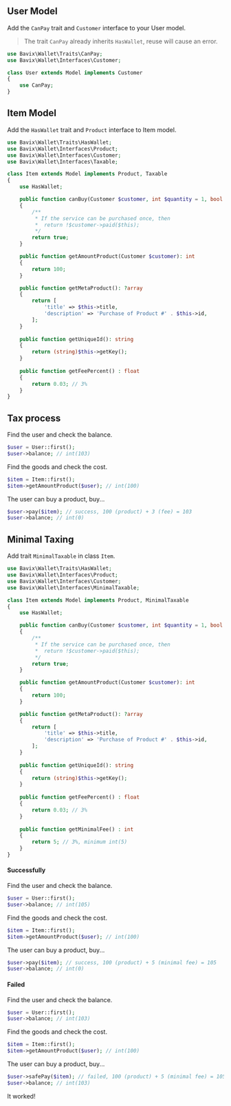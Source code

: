 ## User Model

Add the `CanPay` trait and `Customer` interface to your User model.

> The trait `CanPay` already inherits `HasWallet`, reuse will cause an error.

```php
use Bavix\Wallet\Traits\CanPay;
use Bavix\Wallet\Interfaces\Customer;

class User extends Model implements Customer
{
    use CanPay;
}
```

## Item Model

Add the `HasWallet` trait and `Product` interface to Item model.

```php
use Bavix\Wallet\Traits\HasWallet;
use Bavix\Wallet\Interfaces\Product;
use Bavix\Wallet\Interfaces\Customer;
use Bavix\Wallet\Interfaces\Taxable;

class Item extends Model implements Product, Taxable
{
    use HasWallet;

    public function canBuy(Customer $customer, int $quantity = 1, bool $force = null): bool
    {
        /**
         * If the service can be purchased once, then
         *  return !$customer->paid($this);
         */
        return true; 
    }

    public function getAmountProduct(Customer $customer): int
    {
        return 100;
    }

    public function getMetaProduct(): ?array
    {
        return [
            'title' => $this->title, 
            'description' => 'Purchase of Product #' . $this->id,
        ];
    }
    
    public function getUniqueId(): string
    {
        return (string)$this->getKey();
    }
    
    public function getFeePercent() : float
    {
        return 0.03; // 3%    
    }
}
```

## Tax process

Find the user and check the balance.

```php
$user = User::first();
$user->balance; // int(103)
```

Find the goods and check the cost.

```php
$item = Item::first();
$item->getAmountProduct($user); // int(100)
```

The user can buy a product, buy...

```php
$user->pay($item); // success, 100 (product) + 3 (fee) = 103
$user->balance; // int(0)
```

## Minimal Taxing

Add trait `MinimalTaxable` in class `Item`.

```php
use Bavix\Wallet\Traits\HasWallet;
use Bavix\Wallet\Interfaces\Product;
use Bavix\Wallet\Interfaces\Customer;
use Bavix\Wallet\Interfaces\MinimalTaxable;

class Item extends Model implements Product, MinimalTaxable
{
    use HasWallet;

    public function canBuy(Customer $customer, int $quantity = 1, bool $force = null): bool
    {
        /**
         * If the service can be purchased once, then
         *  return !$customer->paid($this);
         */
        return true; 
    }

    public function getAmountProduct(Customer $customer): int
    {
        return 100;
    }

    public function getMetaProduct(): ?array
    {
        return [
            'title' => $this->title, 
            'description' => 'Purchase of Product #' . $this->id,
        ];
    }
    
    public function getUniqueId(): string
    {
        return (string)$this->getKey();
    }
    
    public function getFeePercent() : float
    {
        return 0.03; // 3%    
    }
    
    public function getMinimalFee() : int
    {
        return 5; // 3%, minimum int(5)    
    }
}
```

#### Successfully

Find the user and check the balance.

```php
$user = User::first();
$user->balance; // int(105)
```

Find the goods and check the cost.

```php
$item = Item::first();
$item->getAmountProduct($user); // int(100)
```

The user can buy a product, buy...

```php
$user->pay($item); // success, 100 (product) + 5 (minimal fee) = 105
$user->balance; // int(0)
```

#### Failed

Find the user and check the balance.

```php
$user = User::first();
$user->balance; // int(103)
```

Find the goods and check the cost.

```php
$item = Item::first();
$item->getAmountProduct($user); // int(100)
```

The user can buy a product, buy...

```php
$user->safePay($item); // failed, 100 (product) + 5 (minimal fee) = 105
$user->balance; // int(103)
```

It worked! 
